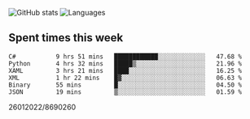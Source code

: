 ![GitHub stats](https://github-readme-stats.vercel.app/api?username=emipa606&theme=github_dark&show_icons=true) 
![Languages](https://github-readme-stats.vercel.app/api/top-langs/?username=emipa606&theme=github_dark&layout=compact)

## Spent times this week
<!--START_SECTION:waka-->

```text
C#           9 hrs 51 mins   ████████████░░░░░░░░░░░░░   47.68 %
Python       4 hrs 32 mins   █████▒░░░░░░░░░░░░░░░░░░░   21.96 %
XAML         3 hrs 21 mins   ████░░░░░░░░░░░░░░░░░░░░░   16.25 %
XML          1 hr 22 mins    █▓░░░░░░░░░░░░░░░░░░░░░░░   06.63 %
Binary       55 mins         █░░░░░░░░░░░░░░░░░░░░░░░░   04.50 %
JSON         19 mins         ▒░░░░░░░░░░░░░░░░░░░░░░░░   01.59 %
```

<!--END_SECTION:waka-->


26012022/8690260
